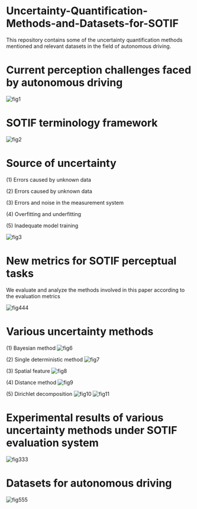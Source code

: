 # Uncertainty-Quantification-Methods-and-Datasets-for-SOTIF
This repository contains some of the uncertainty quantification methods mentioned and relevant datasets in the field of autonomous driving.
# Current perception challenges faced by autonomous driving

![fig1](https://github.com/user-attachments/assets/9219c69c-73a1-4bf2-9e53-3141b75f3127)

# SOTIF terminology framework

![fig2](https://github.com/user-attachments/assets/65fdd7b8-af07-4b05-928a-b58ff1409afe)

# Source of uncertainty
(1)	Errors caused by unknown data

(2) Errors caused by unknown data

(3) Errors and noise in the measurement system

(4) Overfitting and underfitting

(5) Inadequate model training

![fig3](https://github.com/user-attachments/assets/8eca9ba6-3bad-4a54-9859-4e12cb6d7390)

# New metrics for SOTIF perceptual tasks
We evaluate and analyze the methods involved in this paper according to the evaluation metrics

![fig444](https://github.com/user-attachments/assets/98d0e571-140c-48cf-bb51-4822b7a256fe)

# Various uncertainty methods
(1)	Bayesian method
![fig6](https://github.com/user-attachments/assets/20d671df-b170-4fa0-88ce-af8f42fca67a)

(2) Single deterministic method
![fig7](https://github.com/user-attachments/assets/8a445641-1b10-43a4-a162-3fc2ea3cade6)

(3) Spatial feature
![fig8](https://github.com/user-attachments/assets/042f3784-fdd6-43c2-beea-5a00cd673474)

(4) Distance method
![fig9](https://github.com/user-attachments/assets/a5488f37-a9e6-48a0-84c8-af3d4828b729)

(5) Dirichlet decomposition
![fig10](https://github.com/user-attachments/assets/6eb9a8e8-80c0-4540-95e8-0440adec3996)
![fig11](https://github.com/user-attachments/assets/cfc3a912-05f5-4a71-a89b-d725e886b581)

# Experimental results of various uncertainty methods under SOTIF evaluation system

![fig333](https://github.com/user-attachments/assets/0beea30d-d63c-4137-9a9c-2ca5b8debd71)


# Datasets for autonomous driving

![fig555](https://github.com/user-attachments/assets/e0d871a5-b807-4a08-a8ae-41077f8cac89)

